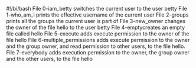 #!/bi/bash
File 0-iam_betty switches the current user to the user betty
File 1-who_am_i prints the effective username of the current user
File 2-groups prints all the groups the current user is part of
File 3-new_owner changes the owner of the file hello to the user betty
File 4-emptycreates an empty file called hello
File 5-execute adds execute permission to the owner of the file hello
File 6-multiple_permissions adds execute permission to the owner and the group owner, and read permission to other users, to the file hello.
File 7-everybody adds execution permission to the owner, the group owner and the other users, to the file hello
